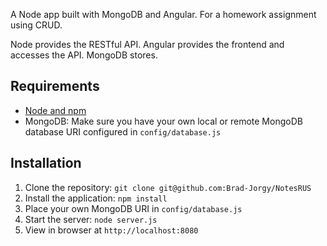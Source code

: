 

A Node app built with MongoDB and Angular. For a homework assignment using CRUD. 

Node provides the RESTful API. Angular provides the frontend and accesses the API. MongoDB stores.

## Requirements

- [Node and npm](http://nodejs.org)
- MongoDB: Make sure you have your own local or remote MongoDB database URI configured in `config/database.js`

## Installation

1. Clone the repository: `git clone git@github.com:Brad-Jorgy/NotesRUS`
2. Install the application: `npm install`
3. Place your own MongoDB URI in `config/database.js`
3. Start the server: `node server.js`
4. View in browser at `http://localhost:8080`




